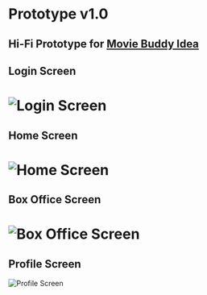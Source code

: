 Prototype v1.0
===


## Hi-Fi Prototype for [Movie Buddy Idea](https://github.com/pauldd91/DMGY9103-MobileApps-SP15/blob/master/textbook_work/paul_dariye/homework/app_ideas/movie_buddy.md)

Login Screen
------------

![Login Screen](https://github.com/pauldd91/DMGY9103-MobileApps-SP15/blob/master/prototype_files/login_screen.png)
===============

Home Screen 
-----------

![Home Screen](https://github.com/pauldd91/DMGY9103-MobileApps-SP15/blob/master/prototype_files/home_screen.png)
==============

Box Office Screen
-----------------

![Box Office Screen](https://github.com/pauldd91/DMGY9103-MobileApps-SP15/blob/master/prototype_files/box_office_screen.png)
====================

Profile Screen
--------------
![Profile Screen](https://github.com/pauldd91/DMGY9103-MobileApps-SP15/blob/master/prototype_files/profile_screen.png)

